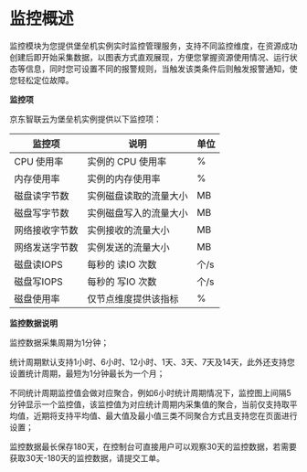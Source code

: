 
# 监控概述

监控模块为您提供堡垒机实例实时监控管理服务，支持不同监控维度，在资源成功创建后即开始采集数据，以图表方式直观展现，方便您掌握资源使用情况、运行状态等信息，同时您可设置不同的报警规则，当触发该类条件后则触发报警通知，使您轻松定位故障。

**监控项**

京东智联云为堡垒机实例提供以下监控项：

| 监控项         | 说明                       | 单位 |
| -------------- | -------------------------- | -------- |
| CPU 使用率     | 实例的 CPU 使用率          | %        |
| 内存使用率     | 实例的内存使用率           | %        |
| 磁盘读字节数   | 实例磁盘读取的流量大小  | MB       |
| 磁盘写字节数   | 实例磁盘写入的流量大小| MB       |
| 网络接收字节数 | 实例接收的流量大小 | MB       |
| 网络发送字节数 | 实例发送的流量大小| MB       |
| 磁盘读IOPS     | 每秒的 读IO 次数           | 个/s     |
| 磁盘写IOPS     | 每秒的 写IO 次数           | 个/s     |
| 磁盘使用率     | 仅节点维度提供该指标       | %        |





**监控数据说明**

监控数据采集周期为1分钟；

统计周期默认支持1小时、6小时、12小时、1天、3天、7天及14天，此外还支持您设置统计周期，最短为1分钟最长为一个月；

不同统计周期监控值会做对应聚合，例如6小时统计周期情况下，监控图上间隔5分钟显示一个监控值，该监控值为对应统计周期内采集值的聚合，当前仅支持取平均值，近期将支持平均值、最大值及最小值三类不同聚合方式且支持您在页面进行设置；

监控数据最长保存180天，在控制台可直接用户可以观察30天的监控数据，若需要获取30天-180天的监控数据，请提交工单。


